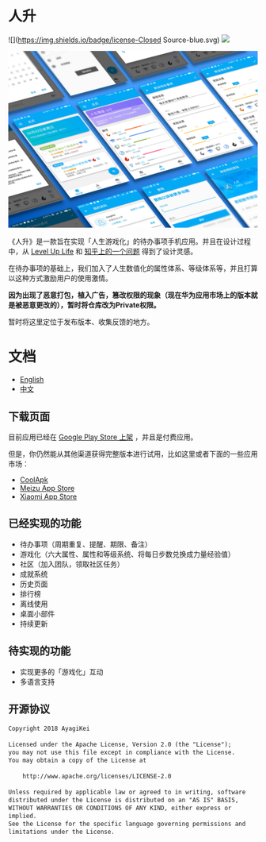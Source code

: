 # 人升

![](https://img.shields.io/badge/license-Closed Source-blue.svg) ![](https://img.shields.io/badge/platform-android-green.svg) 

![](https://github.com/Ayagikei/LifeUp/blob/master/screenshots/header.png?raw=true)

《人升》是一款旨在实现「人生游戏化」的待办事项手机应用。并且在设计过程中，从  [Level Up Life](https://lvluplife.com/) 和 [知乎上的一个问题](https://www.zhihu.com/question/25365158) 得到了设计灵感。

在待办事项的基础上，我们加入了人生数值化的属性体系、等级体系等，并且打算以这种方式激励用户的使用激情。



**因为出现了恶意打包，植入广告，篡改权限的现象（现在华为应用市场上的版本就是被恶意更改的），暂时将仓库改为Private权限。**

暂时将这里定位于发布版本、收集反馈的地方。

# 文档
- [English](https://github.com/Ayagikei/LifeUp/blob/master/README.md)
- [中文](https://github.com/Ayagikei/LifeUp/blob/master/README-ZH.md)




## 下载页面 

目前应用已经在 [Google Play Store 上架](https://play.google.com/store/apps/details?id=net.sarasarasa.lifeup) ，并且是付费应用。

但是，你仍然能从其他渠道获得完整版本进行试用，比如这里或者下面的一些应用市场：

- [CoolApk](https://www.coolapk.com/apk/net.sarasarasa.lifeup)
- [Meizu App Store](http://app.meizu.com/apps/public/detail?package_name=net.sarasarasa.lifeup)
- [Xiaomi App Store](http://app.mi.com/details?id=net.sarasarasa.lifeup)



## 已经实现的功能 

- 待办事项（周期重复、提醒、期限、备注）
- 游戏化（六大属性、属性和等级系统、将每日步数兑换成力量经验值）
- 社区（加入团队，领取社区任务）
- 成就系统
- 历史页面
- 排行榜
- 离线使用
- 桌面小部件
- 持续更新



## 待实现的功能

- 实现更多的「游戏化」互动
- 多语言支持



## 开源协议

```
Copyright 2018 AyagiKei

Licensed under the Apache License, Version 2.0 (the "License");
you may not use this file except in compliance with the License.
You may obtain a copy of the License at

    http://www.apache.org/licenses/LICENSE-2.0

Unless required by applicable law or agreed to in writing, software
distributed under the License is distributed on an "AS IS" BASIS,
WITHOUT WARRANTIES OR CONDITIONS OF ANY KIND, either express or implied.
See the License for the specific language governing permissions and
limitations under the License.
```